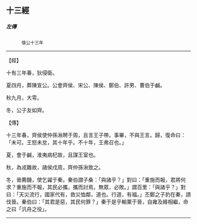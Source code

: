 

## 十三經

##### 左傳
　　　`僖公十三年`

* * *

【經】

十有三年春，狄侵衛。

夏四月，葬陳宣公。公會齊侯、宋公、陳侯、鄭伯、許男、曹伯于鹹。

秋九月，大雩。

冬，公子友如齊。

【傳】

十三年春，齊侯使仲孫湫聘于周，且言王子帶。事畢，不與王言。歸，復命曰：「未可。王怒未怠，其十年乎。不十年，王弗召也。」

夏，會于鹹，淮夷病杞故，且謀王室也。

秋，為戎難故，諸侯戍周，齊仲孫湫致之。

冬，晉薦饑，使乞糴于秦。秦伯謂子桑：「與諸乎？」對曰：「重施而報，君將何求？重施而不報，其民必攜，攜而討焉，無眾，必敗。」謂百里：「與諸乎？」對曰：「天災流行，國家代有，救災恤鄰，道也。行道，有福。」丕鄭之子豹在秦，請伐晉。秦伯曰：「其君是惡，其民何罪？」秦于是乎輸粟于晉，自雍及絳相繼，命之曰「汎舟之役」。

* * *

